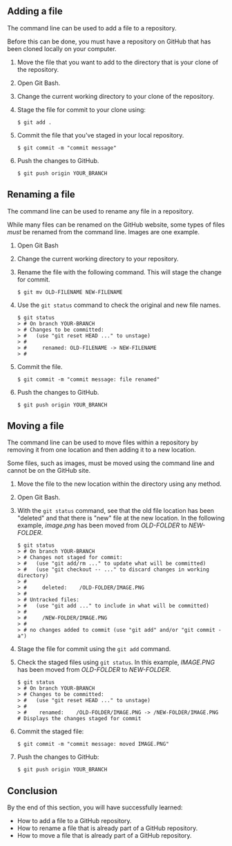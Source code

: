 ## Adding a file

The command line can be used to add a file to a repository. 

Before this can be done, you must have a repository on GitHub that has been cloned locally on your computer.

1. Move the file that you want to add to the directory that is your clone of the repository.
2. Open Git Bash.
3. Change the current working directory to your clone of the repository.
4. Stage the file for commit to your clone using:

    ```
    $ git add . 
    ```
   
5. Commit the file that you've staged in your local repository.

    ```
    $ git commit -m "commit message"
    ```
   
6. Push the changes to GitHub.

    ```
    $ git push origin YOUR_BRANCH
    ```

## Renaming a file

The command line can be used to rename any file in a repository. 

While many files can be renamed on the GitHub website, some types of files *must* be renamed from the command line.
Images are one example.

1. Open Git Bash

2. Change the current working directory to your repository.

3. Rename the file with the following command. This will stage the change for commit.

    ```
    $ git mv OLD-FILENAME NEW-FILENAME
    ```

4. Use the `git status` command to check the original and new file names.

    ```
    $ git status
    > # On branch YOUR-BRANCH
    > # Changes to be committed:
    > #   (use "git reset HEAD ..." to unstage)
    > #
    > #     renamed: OLD-FILENAME -> NEW-FILENAME
    > #
    ```
   
5. Commit the file.

    ```
    $ git commit -m "commit message: file renamed"
    ```

6. Push the changes to GitHub.

    ```
    $ git push origin YOUR_BRANCH
    ```

## Moving a file

The command line can be used to move files within a repository by removing it
from one location and then adding it to a new location.

Some files, such as images, must be moved using the command line and cannot be
on the GitHub site. 

1. Move the file to the new location within the directory using any method.
2. Open Git Bash.
3. With the `git status` command, see that the old file location has been 
"deleted" and that there is "new" file at the new location. In the following
example, *image.png* has been moved from *OLD-FOLDER* to *NEW-FOLDER*.

    ```
    $ git status
    > # On branch YOUR-BRANCH
    > # Changes not staged for commit:
    > #   (use "git add/rm ..." to update what will be committed)
    > #   (use "git checkout -- ..." to discard changes in working directory)
    > #
    > #     deleted:    /OLD-FOLDER/IMAGE.PNG
    > #
    > # Untracked files:
    > #   (use "git add ..." to include in what will be committed)
    > #
    > #     /NEW-FOLDER/IMAGE.PNG
    > #
    > # no changes added to commit (use "git add" and/or "git commit -a")
    ```

4. Stage the file for commit using the `git add` command.
5. Check the staged files using `git status`. In this example, *IMAGE.PNG* has
been moved from *OLD-FOLDER* to *NEW-FOLDER*.

    ```
    $ git status
    > # On branch YOUR-BRANCH
    > # Changes to be committed:
    > #   (use "git reset HEAD ..." to unstage)
    > #
    > #    renamed:    /OLD-FOLDER/IMAGE.PNG -> /NEW-FOLDER/IMAGE.PNG
    # Displays the changes staged for commit
    ```
    
6. Commit the staged file:

    ```
    $ git commit -m "commit message: moved IMAGE.PNG"
    ```

7. Push the changes to GitHub:

    ```
    $ git push origin YOUR_BRANCH
    ```

## Conclusion

By the end of this section, you will have successfully learned:

- How to add a file to a GitHub repository. 
- How to rename a file that is already part of a GitHub repository. 
- How to move a file that is already part of a GitHub repository. 

